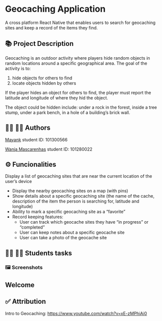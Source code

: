 # Geocaching Application  
A cross platform React Native that enables users to search for geocaching sites and keep a record of the items they find. 

## :books: Project Description
 
Geocaching is an outdoor activity where players hide random objects in random locations around a specific geographical area. The goal of the activity is to:
 1) hide objects for others to find
 2) locate objects hidden by others

If the player hides an object for others to find, the player must report the latitude and longitude of where they hid the object.

The object could be hidden include: under a rock in the forest, inside a tree stump, under a park bench, in a hole of a building’s brick wall.

## :woman_office_worker: :man_office_worker: Authors

[Mayank](https://github.com/mayankaryaca)
student ID: 101300566

[Wanja Mascarenhas](https://github.com/mascarenhaswanja)
student ID: 101280022

    
## :gear: Funcionalities
Display a list of geocaching sites that are near the current location of the user’s
device
- Display the nearby geocaching sites on a map (with pins)
- Show details about a specific geocaching site (the name of the cache, description of the
item the person is searching for, latitude and longitude)
- Ability to mark a specific geocaching site as a “favorite”
- Record keeping features:
  - User can track which geocache sites they have “in progress” or “completed”
  - User can keep notes about a specific geocache site  
  - User can take a photo of the geocache site  

## :woman_student: :man_student: Students tasks

### 🖼️ Screenshots

## Welcome


## :white_check_mark: Attribution
 Intro to Geocaching: https://www.youtube.com/watch?v=xE-zMPhiAi0